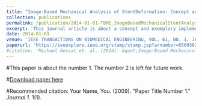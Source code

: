 ```yaml
---
title: "Image-Based Mechanical Analysis of StentDeformation: Concept and ExemplaryImplementation for Aortic Valve Stents"
collection: publications
permalink: /publication/2014-01-01-TBME_ImageBasedMechanicalStentAnalysis
excerpt: 'This journal article is about a concept and exemplary implementation of an image based mechanical stent deformation analysis.'
date: 2014-01-01
venue: 'IEEE TRANSACTIONS ON BIOMEDICAL ENGINEERING, VOL. 61, NO. 1, JANUARY 2014'
paperurl: 'https://ieeexplore.ieee.org/stamp/stamp.jsp?arnumber=6560362'
#citation: 'Michael Gessat et. al. (2014). &quot;Image-Based Mechanical Analysis of StentDeformation: Concept and ExemplaryImplementation for Aortic Valve Stents.&quot; <i>TBME 2014, Volume 61</i>. 1(1).'
---
```

#This paper is about the number 1. The number 2 is left for future work.

#[Download paper here](http://academicpages.github.io/files/paper1.pdf)

#Recommended citation: Your Name, You. (2009). "Paper Title Number 1." <i>Journal 1</i>. 1(1).
